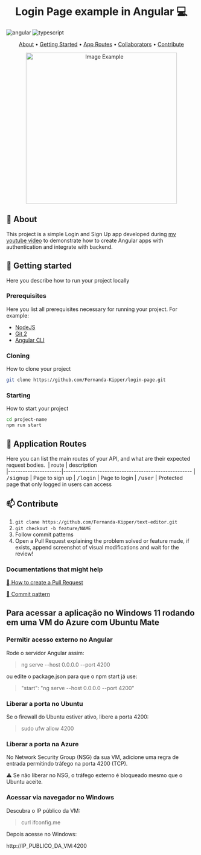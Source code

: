 [TYPESCRIPT__BADGE]: https://img.shields.io/badge/typescript-D4FAFF?style=for-the-badge&logo=typescript
[ANGULAR__BADGE]: https://img.shields.io/badge/Angular-red?style=for-the-badge&logo=angular

<h1 align="center" style="font-weight: bold;">Login Page example in Angular 💻</h1>

![angular][ANGULAR__BADGE]
![typescript][TYPESCRIPT__BADGE]

<p align="center">
 <a href="#about">About</a> • 
 <a href="#started">Getting Started</a> • 
  <a href="#started">App Routes</a> • 
  <a href="#colab">Collaborators</a> •
 <a href="#contribute">Contribute</a>
</p>


<p align="center">
    <img src="./.github/login.png" alt="Image Example" width="400px">
</p>

<h2 id="started">📌 About</h2>

This project is a simple Login and Sign Up app developed during [my youtube video](https://youtu.be/6qbuuPM_de4) to demonstrate how to create  Angular apps with authentication and integrate with backend.

<h2 id="started">🚀 Getting started</h2>

Here you describe how to run your project locally

<h3>Prerequisites</h3>

Here you list all prerequisites necessary for running your project. For example:

- [NodeJS](https://github.com/)
- [Git 2](https://github.com)
- [Angular CLI](https://angular.io/cli)

<h3>Cloning</h3>

How to clone your project

```bash
git clone https://github.com/Fernanda-Kipper/login-page.git
```

<h3>Starting</h3>

How to start your project

```bash
cd project-name
npm run start
```

<h2 id="routes">📍 Application Routes</h2>

Here you can list the main routes of your API, and what are their expected request bodies.
​
| route               | description                                          
|----------------------|-----------------------------------------------------
| <kbd>/signup</kbd>     | Page to sign up
| <kbd>/login</kbd>     | Page to login
| <kbd>/user</kbd>     | Protected page that only logged in users can access

<h2 id="contribute">📫 Contribute</h2>

1. `git clone https://github.com/Fernanda-Kipper/text-editor.git`
2. `git checkout -b feature/NAME`
3. Follow commit patterns
4. Open a Pull Request explaining the problem solved or feature made, if exists, append screenshot of visual modifications and wait for the review!

<h3>Documentations that might help</h3>

[📝 How to create a Pull Request](https://www.atlassian.com/br/git/tutorials/making-a-pull-request)

[💾 Commit pattern](https://gist.github.com/joshbuchea/6f47e86d2510bce28f8e7f42ae84c716)

<h2>Para acessar a aplicação no Windows 11 rodando em uma VM do Azure com Ubuntu Mate</h2>

### Permitir acesso externo no Angular

Rode o servidor Angular assim:

> ng serve --host 0.0.0.0 --port 4200


ou edite o package.json para que o npm start já use:

> "start": "ng serve --host 0.0.0.0 --port 4200"


### Liberar a porta no Ubuntu
Se o firewall do Ubuntu estiver ativo, libere a porta 4200:

> sudo ufw allow 4200


### Liberar a porta na Azure
No Network Security Group (NSG) da sua VM, adicione uma regra de entrada permitindo tráfego na porta 4200 (TCP).

⚠️ Se não liberar no NSG, o tráfego externo é bloqueado mesmo que o Ubuntu aceite.

### Acessar via navegador no Windows

Descubra o IP público da VM:

> curl ifconfig.me


Depois acesse no Windows:

<a>http://IP_PUBLICO_DA_VM:4200</a>